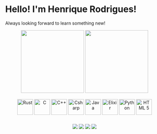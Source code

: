 # Hello! I'm Henrique Rodrigues!

Always looking forward to learn something new!

<!-- Github stats -->
<div align="center">
  <img height="200em" src="https://github-readme-stats.vercel.app/api?username=Equiel-1703&show_icons=true&theme=dracula&count_private=true"/>
  <img height="200em" src="https://github-readme-stats.vercel.app/api/top-langs/?username=Equiel-1703&layout=compact&langs_count=9&theme=dracula"/>
</div>

<br/>

<!-- Languages Icons -->
<div style="display: inline_block" align="center">
  <img align="center" alt="Rust" height="50" width="50" src="https://www.rust-lang.org/logos/rust-logo-128x128.png"/>
  <img align="center" alt="C" height="50" width="50" src="https://cdn.jsdelivr.net/gh/devicons/devicon/icons/c/c-plain.svg"/>
  <img align="center" alt="C++" height="50" width="50" src="https://cdn.jsdelivr.net/gh/devicons/devicon/icons/cplusplus/cplusplus-plain.svg"/>
  <img align="center" alt="Csharp" height="50" width="50" src="https://cdn.jsdelivr.net/gh/devicons/devicon/icons/csharp/csharp-plain.svg"/>
  <img align="center" alt="Java" height="50" width="50" src="https://cdn.jsdelivr.net/gh/devicons/devicon/icons/java/java-plain.svg"/>
  <img align="center" alt="Elixir" height="50" width="50" src="https://cdn.jsdelivr.net/gh/devicons/devicon/icons/elixir/elixir-original.svg"/>
  <img align="center" alt="Python" height="50" width="50" src="https://cdn.jsdelivr.net/gh/devicons/devicon/icons/python/python-original.svg"/>
  <img align="center" alt="HTML 5" height="50" widht="50" src="https://cdn.jsdelivr.net/gh/devicons/devicon/icons/html5/html5-plain-wordmark.svg" />
</div>

##

<!-- Social networks -->
<div align="center"> 
  <a href="https://www.youtube.com/channel/UCKV6skzLkjBmvOWPWd75YSQ" target="_blank"><img src="https://img.shields.io/badge/YouTube-FF0000?style=for-the-badge&logo=youtube&logoColor=white" target="_blank"/></a>
  <a href="https://discordapp.com/users/874361053994176542" target="_blank"><img src="https://img.shields.io/badge/Discord-7289DA?style=for-the-badge&logo=discord&logoColor=white" target="_blank"></a> 
  <a href = "https://twitter.com/Equiel_1703"><img src="https://img.shields.io/badge/Twitter-1DA1F2?style=for-the-badge&logo=twitter&logoColor=white" target="_blank"></a>
  <a href="https://www.linkedin.com/in/henrique-gabriel-rod/" target="_blank"><img src="https://img.shields.io/badge/-LinkedIn-%230077B5?style=for-the-badge&logo=linkedin&logoColor=white" target="_blank"></a> 
</div>
